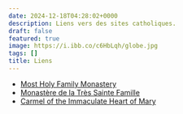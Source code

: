 ```yaml
---
date: 2024-12-18T04:28:02+0000
description: Liens vers des sites catholiques.
draft: false
featured: true
image: https://i.ibb.co/c6HbLqh/globe.jpg
tags: []
title: Liens
---
```




* [Most Holy Family Monastery](https://vaticancatholic.com)
* [Monastère de la Très Sainte Famille](https://vaticancatholique.com)
* [Carmel of the Immaculate Heart of Mary](https://www.truecatholiccarmel.com)
